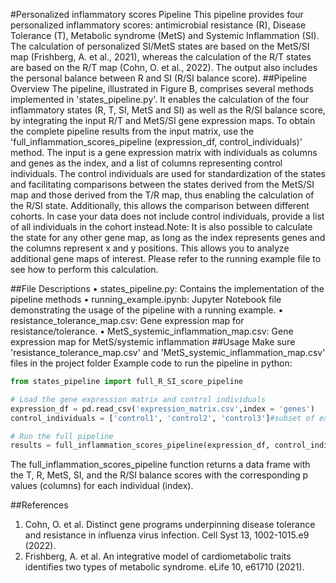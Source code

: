 #Personalized inflammatory scores Pipeline
This pipeline provides four personalized inflammatory scores: antimicrobial resistance (R), Disease Tolerance (T), Metabolic syndrome (MetS) and Systemic Inflammation (SI). The calculation of personalized SI/MetS states are based on the MetS/SI map (Frishberg, A. et al., 2021), whereas the calculation of the R/T states are based on the R/T map (Cohn, O. et al., 2022). The output also includes the personal balance between R and SI (R/SI balance score). 
##Pipeline Overview
The pipeline, illustrated in Figure B, comprises several methods implemented in 'states_pipeline.py'. It enables the calculation of the four inflammatory states (R, T, SI, MetS and SI) as well as the R/SI balance score, by integrating the input R/T and MetS/SI gene expression maps. To obtain the complete pipeline results from the input matrix, use the 'full_inflammation_scores_pipeline (expression_df, control_individuals)' method. The input is a gene expression matrix with individuals as columns and genes as the index, and a list of columns representing control individuals.
The control individuals are used for standardization of the states and facilitating comparisons between the states derived from the MetS/SI map and those derived from the T/R map, thus enabling the calculation of the R/SI state. Additionally, this allows the comparison between different cohorts. In case your data does not include control individuals, provide a list of all individuals in the cohort instead.Note: It is also possible to calculate the state for any other gene map, as long as the index represents genes and the columns represent x and y positions. This allows you to analyze additional gene maps of interest. Please refer to the running example file to see how to perform this calculation.

##File Descriptions
•	states_pipeline.py: Contains the implementation of the pipeline methods
•	running_example.ipynb: Jupyter Notebook file demonstrating the usage of the pipeline with a running example.
•	resistance_tolerance_map.csv: Gene expression map for resistance/tolerance.
•	MetS_systemic_inflammation_map.csv: Gene expression map for MetS/systemic inflammation
##Usage
Make sure 'resistance_tolerance_map.csv' and 'MetS_systemic_inflammation_map.csv' files in the project folder
Example code to run the pipeline in python:
```python 
from states_pipeline import full_R_SI_score_pipeline

# Load the gene expression matrix and control individuals
expression_df = pd.read_csv('expression_matrix.csv',index = 'genes')
control_individuals = ['control1', 'control2', 'control3']#subset of expression_df columns

# Run the full pipeline
results = full_inflammation_scores_pipeline(expression_df, control_individuals)
```
The full_inflammation_scores_pipeline function returns a data frame with the T, R, MetS, SI, and the R/SI balance scores with the corresponding p values (columns) for each individual (index). 

##References
1.	Cohn, O. et al. Distinct gene programs underpinning disease tolerance and resistance in influenza virus infection. Cell Syst 13, 1002-1015.e9 (2022).
2.	Frishberg, A. et al. An integrative model of cardiometabolic traits identifies two types of metabolic syndrome. eLife 10, e61710 (2021).
 
